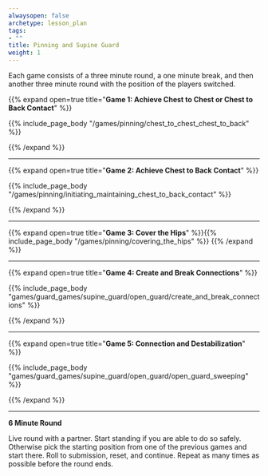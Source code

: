 ```yaml
---
alwaysopen: false
archetype: lesson_plan
tags:
- ""
title: Pinning and Supine Guard
weight: 1
---
```


Each game consists of a three minute round, a one minute break, and then another three minute round with the position of the players switched. 

{{% expand open=true title="**Game 1: Achieve Chest to Chest or Chest to Back Contact**" %}}

{{% include_page_body "/games/pinning/chest_to_chest_chest_to_back" %}}

{{% /expand %}}

---
{{% expand open=true title="**Game 2: Achieve Chest to Back Contact**" %}}

{{% include_page_body "/games/pinning/initiating_maintaining_chest_to_back_contact" %}}

{{% /expand %}}

---
{{% expand open=true title="**Game 3: Cover the Hips**" %}}{{% include_page_body "/games/pinning/covering_the_hips" %}}
{{% /expand %}}

---
{{% expand open=true title="**Game 4: Create and Break Connections**" %}}

{{% include_page_body "games/guard_games/supine_guard/open_guard/create_and_break_connections" %}}

{{% /expand %}}

---
{{% expand open=true title="**Game 5: Connection and Destabilization**" %}}

{{% include_page_body "games/guard_games/supine_guard/open_guard/open_guard_sweeping" %}}

{{% /expand %}}

---
**6 Minute Round**

Live round with a partner. Start standing if you are able to do so safely. Otherwise pick the starting position from one of the previous games and start there. Roll to submission, reset, and continue. Repeat as many times as possible before the round ends. 